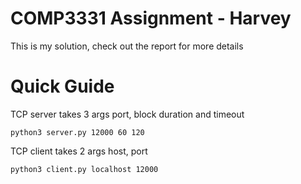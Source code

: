 # COMP3331 Assignment - Harvey
This is my solution, check out the report for more details

# Quick Guide
TCP server takes 3 args port, block duration and timeout
```
python3 server.py 12000 60 120
```
TCP client takes 2 args host, port
```
python3 client.py localhost 12000
```